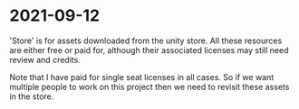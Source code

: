 2021-09-12
==========

'Store' is for assets downloaded from the unity store.
All these resources are either free or paid for, although 
their associated licenses may still need review and credits.

Note that I have paid for single seat licenses in all cases.
So if we want multiple people to work on this project then
we need to revisit these assets in the store.